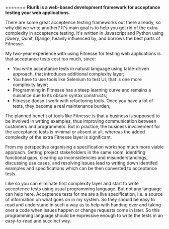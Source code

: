 =======
**Riurik is a web-based development framework for acceptance testing your web applications.**

There are some great acceptence testing frameworks out there already, so why did we write another? It's main goal is to help you get rid of the extra complexity in acceptence testing. It's written in Javascript and Python using jQuery, Qunit, Django, heavily influenced by, and borrows the best parts of Fitnesse.

My two-year experience with using Fitnesse for testing web applications is that acceptance tests cost too much, since:

- You write acceptance tests in natural language using table-driven approach, that introduces additional complexity layer;
- You have to use tools like Selenium to test UI, that is one more complexity layer;
- Programming in Fitnesse has a steep learning curve and remains a nuisance due to its obsure syntax constructs;
- Fitnesse doesn't work with refactoring tools. Once you have a lot of tests, they become a real maintenance burden;

The planned benefit of tools like Fitnesse is that a business is supposed to be involved in writing examples, thus improving communication between customers and programmers. But in practice,  the business involvement for the acceptance tests is minimal or absent at all, whereas the added complexity of the extra Fitnesse layer is significant.

From my perspective organising a specification workshop much more viable approach. Getting project stakeholders in the same room, identifing functional gaps, clearing up inconsistencies and misunderstandings, discussing use cases, and resolving issues lead to writing down identifed examples and specifications which can be then converted to acceptance tests.

Like so you can eliminate first complexity layer and start to write acceptence tests using usual programming language. But not any language can help here. Acceptence tests for me are a live specification, i.e. a source of information on what goes on in my system. So they should be easy to read and understand in such a way as to help with handing over and taking over a code when issues happen or change requests come in later.
So this programming language should be expressive enough to write the tests in an easy-to-read and succinct way.

##
